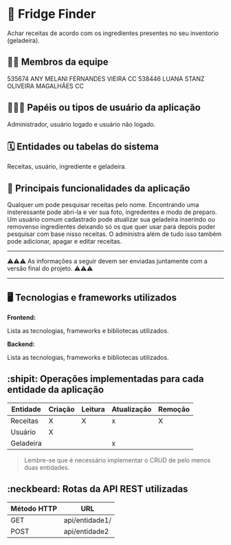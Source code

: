 # :checkered_flag: Fridge Finder
Achar receitas de acordo com os ingredientes presentes no seu inventorio (geladeira).

## :technologist: Membros da equipe

535674 ANY MELANI FERNANDES VIEIRA CC
538446 LUANA STANZ OLIVEIRA MAGALHÃES CC 

## :people_holding_hands: Papéis ou tipos de usuário da aplicação

Administrador, usuário logado e usuário não logado.

## :spiral_calendar: Entidades ou tabelas do sistema

Receitas, usuário, ingrediente e geladeira.

## :triangular_flag_on_post:	 Principais funcionalidades da aplicação

Qualquer um pode pesquisar receitas pelo nome. Encontrando uma insteressante pode abri-la e ver sua foto, ingredentes e modo de preparo.
Um usuário comum cadastrado pode atualizar sua geladeira inserindo ou removenso ingredientes deixando só os que quer usar para depois poder pesquisar com base nisso receitas.
O administra além de tudo isso também pode adicionar, apagar e editar receitas.

----

:warning::warning::warning: As informações a seguir devem ser enviadas juntamente com a versão final do projeto. :warning::warning::warning:


----

## :desktop_computer: Tecnologias e frameworks utilizados

**Frontend:**

Lista as tecnologias, frameworks e bibliotecas utilizados.

**Backend:**

Lista as tecnologias, frameworks e bibliotecas utilizados.


## :shipit: Operações implementadas para cada entidade da aplicação


| Entidade| Criação | Leitura | Atualização | Remoção |
| --- | --- | --- | --- | --- | 
| Receitas | X |  X  | x  | X |
| Usuário | X |    |   |  |
| Geladeira |  |    | x  |  |

> Lembre-se que é necessário implementar o CRUD de pelo menos duas entidades.

## :neckbeard: Rotas da API REST utilizadas

| Método HTTP | URL |
| --- | --- |
| GET | api/entidade1/|
| POST | api/entidade2 |
